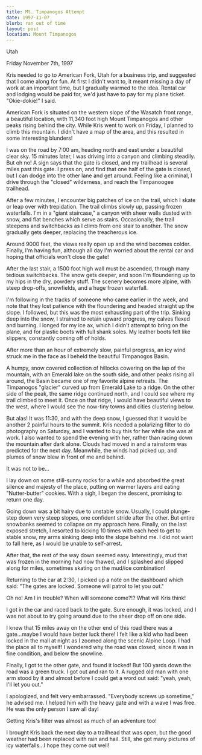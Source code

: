 ```yaml
---
title: Mt. Timpanogos Attempt
date: 1997-11-07
blurb: ran out of time
layout: post
location: Mount Timpanogos
---
```


Utah

Friday November 7th, 1997

Kris needed to go to American Fork, Utah for a business trip,
and suggested that I come along for fun. At first I didn't want
to, it meant missing a day of work at an important time, but I
gradually warmed to the idea. Rental car and lodging would be
paid for, we'd just have to pay for my plane ticket.
"Okie-dokie!" I said.

American Fork is situated on the western slope of the Wasatch
front range, a beautiful location, with 11,340 foot high Mount
Timpanogos and other peaks rising behind the city. While Kris
went to work on Friday, I planned to climb this mountain. I
didn't have a map of the area, and this resulted in some
interesting blunders!

I was on the road by 7:00 am, heading north and east under a
beautiful clear sky. 15 minutes later, I was driving into a
canyon and climbing steadily. But oh no! A sign says that the
gate is closed, and my trailhead is several miles past this gate.
I press on, and find that one half of the gate is closed, but I
can dodge into the other lane and get around. Feeling like a
criminal, I drive through the "closed" wilderness, and
reach the Timpanoogee trailhead.

After a few minutes, I encounter big patches of ice on the
trail, which I skate or leap over with trepidation. The trail
climbs slowly up, passing frozen waterfalls. I'm in a "giant
staircase," a canyon with sheer walls dusted with snow, and
flat benches which serve as stairs. Occasionally, the trail
steepens and switchbacks as I climb from one stair to another.
The snow gradually gets deeper, replacing the treacherous ice. 

Around 9000 feet, the views really open up and the wind
becomes colder. Finally, I'm having fun, although all day I'm
worried about the rental car and hoping that officials won't
close the gate!

After the last stair, a 1500 foot high wall must be ascended,
through many tedious switchbacks. The snow gets deeper, and soon
I'm floundering up to my hips in the dry, powdery stuff. The
scenery becomes more alpine, with steep drop-offs, snowfields,
and a huge frozen waterfall.

I'm following in the tracks of someone who came earlier in the
week, and note that they lost patience with the floundering and
headed straight up the slope. I followed, but this was the most
exhausting part of the trip. Sinking deep into the snow, I
strained to retain upward progress, my calves flexed and burning.
I longed for my ice ax, which I didn't attempt to bring on the
plane, and for plastic boots with full shank soles. My leather
boots felt like slippers, constantly coming off of holds.

After more than an hour of extremely slow, painful progress,
an icy wind struck me in the face as I beheld the beautiful
Timpanogos Basin.

A humpy, snow covered collection of hillocks cowering on the
lap of the mountain, with an Emerald lake on the south side, and
other peaks rising all around, the Basin became one of my
favorite alpine retreats. The Timpanogos "glacier"
curved up from Emerald Lake to a ridge. On the other side of the
peak, the same ridge continued north, and I could see where my
trail climbed to meet it. Once on that ridge, I would have
beautiful views to the west, where I would see the now-tiny towns
and cities clustering below.

But alas! It was 11:30, and with the deep snow, I guessed that
it would be another 2 painful hours to the summit. Kris needed a
polarizing filter to do photography on Saturday, and I wanted to
buy this for her while she was at work. I also wanted to spend
the evening with her, rather than racing down the mountain after
dark alone. Clouds had moved in and a rainstorm was predicted for
the next day. Meanwhile, the winds had picked up, and plumes of
snow blew in front of me and behind.

It was not to be...

I lay down on some still-sunny rocks for a while and absorbed
the great silence and majesty of the place, putting on warmer
layers and eating "Nutter-butter" cookies. With a sigh,
I began the descent, promising to return one day.

Going down was a bit hairy due to unstable snow. Usually, I
could plunge-step down very steep slopes, one confident stride
after the other. But entire snowbanks seemed to collapse on my
approach here. Finally, on the last exposed stretch, I resorted
to kicking 10 times with each heel to get to stable snow, my arms
sinking deep into the slope behind me. I did not want to fall
here, as I would be unable to self-arrest.

After that, the rest of the way down seemed easy.
Interestingly, mud that was frozen in the morning had now thawed,
and I splashed and slipped along for miles, sometimes skating on
the mud/ice combination!

Returning to the car at 2:30, I picked up a note on the
dashboard which said: "The gates are locked. Someone will
patrol to let you out."

Oh no! Am I in trouble? When will someone come?!? What will
Kris think!

I got in the car and raced back to the gate. Sure enough, it
was locked, and I was not about to try going around due to the
sheer drop off on one side.

I knew that 15 miles away on the other end of this road there
was a gate...maybe I would have better luck there! I felt like a
kid who had been locked in the mall at night as I zoomed along
the scenic Alpine Loop. I had the place all to myself! I wondered
why the road was closed, since it was in fine condition, and
below the snowline.

Finally, I got to the other gate, and found it locked! But 100
yards down the road was a green truck. I got out and ran to it. A
rugged old man with one arm stood by it and almost before I could
get a word out said: "yeah, yeah, I'll let you out."

I apologized, and felt very embarrassed. "Everybody
screws up sometime," he advised me. I helped him with the
heavy gate and with a wave I was free. He was the only person I
saw all day!

Getting Kris's filter was almost as much of an adventure too!

I brought Kris back the next day to a trailhead that was open,
but the good weather had been replaced with rain and hail. Still,
she got many pictures of icy waterfalls...I hope they come out
well!

